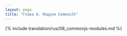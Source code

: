 ```yaml
---
layout: page
title: "Глава 8. Модули CommonJS"
---
```


{% include translation/rus/08_commonjs-modules.md %}